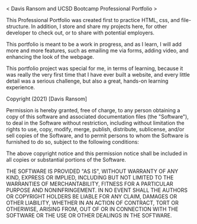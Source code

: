< Davis Ransom and UCSD Bootcamp Professional Portfolio >

This Professional Portfolio was created first to practice HTML, css, and file-structure. In addition, I store and share my projects here, for other developer to check out, or to share with potential employers.

This portfolio is meant to be a work in progress, and as I learn, I will add more and more features, such as emailing me via forms, adding video, and enhancing the look of the webpage.

This portfolio project was special for me, in terms of learning, because it was really the very first time that I have ever built a website, and every little detail was a serious challenge, but also a great, hands-on learning experience.


Copyright (2021) [Davis Ransom]

Permission is hereby granted, free of charge, to any person obtaining a copy
of this software and associated documentation files (the "Software"), to deal
in the Software without restriction, including without limitation the rights
to use, copy, modify, merge, publish, distribute, sublicense, and/or sell
copies of the Software, and to permit persons to whom the Software is
furnished to do so, subject to the following conditions:

The above copyright notice and this permission notice shall be included in all
copies or substantial portions of the Software.

THE SOFTWARE IS PROVIDED "AS IS", WITHOUT WARRANTY OF ANY KIND, EXPRESS OR
IMPLIED, INCLUDING BUT NOT LIMITED TO THE WARRANTIES OF MERCHANTABILITY,
FITNESS FOR A PARTICULAR PURPOSE AND NONINFRINGEMENT. IN NO EVENT SHALL THE
AUTHORS OR COPYRIGHT HOLDERS BE LIABLE FOR ANY CLAIM, DAMAGES OR OTHER
LIABILITY, WHETHER IN AN ACTION OF CONTRACT, TORT OR OTHERWISE, ARISING FROM,
OUT OF OR IN CONNECTION WITH THE SOFTWARE OR THE USE OR OTHER DEALINGS IN THE
SOFTWARE.